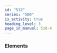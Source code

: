 ```yaml
---
id: "512"
series: "500"
is_activity: true
heading_level: 3
page_in_manual: 510-4
---
```


### Elements